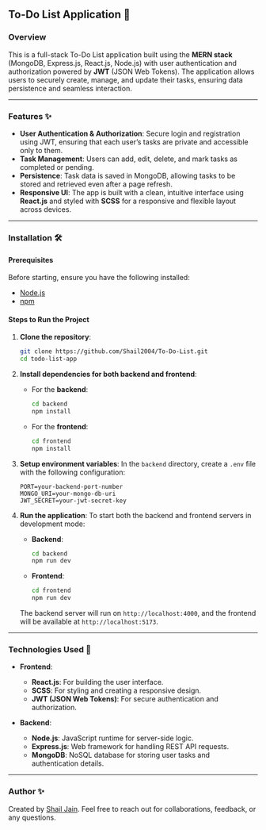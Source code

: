 ## To-Do List Application 📝

### Overview

This is a full-stack To-Do List application built using the **MERN stack** (MongoDB, Express.js, React.js, Node.js) with user authentication and authorization powered by **JWT** (JSON Web Tokens). The application allows users to securely create, manage, and update their tasks, ensuring data persistence and seamless interaction.

---

### Features ✨

- **User Authentication & Authorization**: Secure login and registration using JWT, ensuring that each user’s tasks are private and accessible only to them.
- **Task Management**: Users can add, edit, delete, and mark tasks as completed or pending.
- **Persistence**: Task data is saved in MongoDB, allowing tasks to be stored and retrieved even after a page refresh.
- **Responsive UI**: The app is built with a clean, intuitive interface using **React.js** and styled with **SCSS** for a responsive and flexible layout across devices.

---

### Installation 🛠️

#### Prerequisites

Before starting, ensure you have the following installed:
- [Node.js](https://nodejs.org/)
- [npm](https://www.npmjs.com/)

#### Steps to Run the Project

1. **Clone the repository**:
   ```bash
   git clone https://github.com/Shail2004/To-Do-List.git
   cd todo-list-app
   ```

2. **Install dependencies for both backend and frontend**:
   - For the **backend**:
     ```bash
     cd backend
     npm install
     ```

   - For the **frontend**:
     ```bash
     cd frontend
     npm install
     ```

3. **Setup environment variables**:
   In the `backend` directory, create a `.env` file with the following configuration:
   ```env
   PORT=your-backend-port-number
   MONGO_URI=your-mongo-db-uri
   JWT_SECRET=your-jwt-secret-key
   ```

4. **Run the application**:
   To start both the backend and frontend servers in development mode:
   - **Backend**:
     ```bash
     cd backend
     npm run dev
     ```

   - **Frontend**:
     ```bash
     cd frontend
     npm run dev
     ```

   The backend server will run on `http://localhost:4000`, and the frontend will be available at `http://localhost:5173`.

---

### Technologies Used 🧰

- **Frontend**:
  - **React.js**: For building the user interface.
  - **SCSS**: For styling and creating a responsive design.
  - **JWT (JSON Web Tokens)**: For secure authentication and authorization.

- **Backend**:
  - **Node.js**: JavaScript runtime for server-side logic.
  - **Express.js**: Web framework for handling REST API requests.
  - **MongoDB**: NoSQL database for storing user tasks and authentication details.

---

### Author ✨

Created by [Shail Jain](https://github.com/Shail2004). Feel free to reach out for collaborations, feedback, or any questions.
